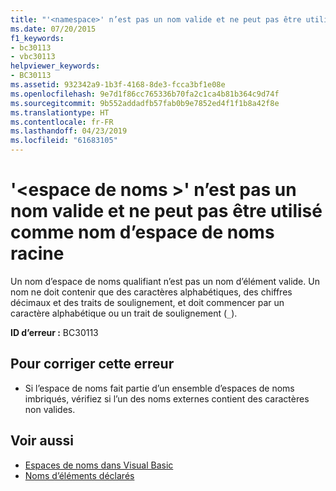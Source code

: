 ```yaml
---
title: "'<namespace>' n’est pas un nom valide et ne peut pas être utilisé comme nom d’espace de noms racine"
ms.date: 07/20/2015
f1_keywords:
- bc30113
- vbc30113
helpviewer_keywords:
- BC30113
ms.assetid: 932342a9-1b3f-4168-8de3-fcca3bf1e08e
ms.openlocfilehash: 9e7d1f86cc765336b70fa2c1ca4b81b364c9d74f
ms.sourcegitcommit: 9b552addadfb57fab0b9e7852ed4f1f1b8a42f8e
ms.translationtype: HT
ms.contentlocale: fr-FR
ms.lasthandoff: 04/23/2019
ms.locfileid: "61683105"
---
```

# <a name="namespace-is-not-a-valid-name-and-cannot-be-used-as-the-root-namespace-name"></a>'\<espace de noms >' n’est pas un nom valide et ne peut pas être utilisé comme nom d’espace de noms racine
Un nom d’espace de noms qualifiant n’est pas un nom d’élément valide. Un nom ne doit contenir que des caractères alphabétiques, des chiffres décimaux et des traits de soulignement, et doit commencer par un caractère alphabétique ou un trait de soulignement (`_`).  
  
 **ID d’erreur :** BC30113  
  
## <a name="to-correct-this-error"></a>Pour corriger cette erreur  
  
- Si l’espace de noms fait partie d’un ensemble d’espaces de noms imbriqués, vérifiez si l’un des noms externes contient des caractères non valides.  
  
## <a name="see-also"></a>Voir aussi

- [Espaces de noms dans Visual Basic](../../visual-basic/programming-guide/program-structure/namespaces.md)
- [Noms d’éléments déclarés](../../visual-basic/programming-guide/language-features/declared-elements/declared-element-names.md)
